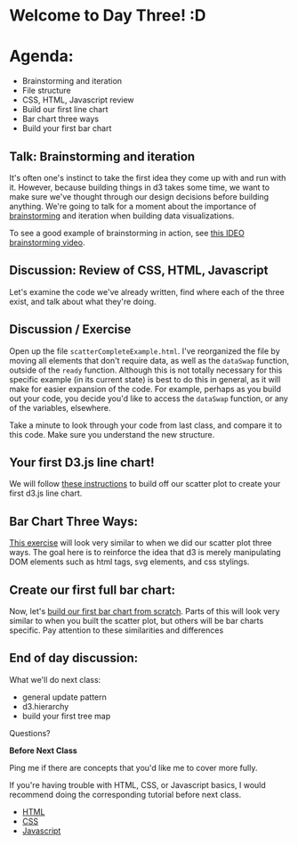 # Welcome to Day Three! :D

# Agenda:
- Brainstorming and iteration
- File structure
- CSS, HTML, Javascript review
- Build our first line chart
- Bar chart three ways
- Build your first bar chart

## Talk: Brainstorming and iteration

It's often one's instinct to take the first idea they come up with and run with it. However, because building things in d3 takes some time, we want to make sure we've thought through our design decisions before building anything. We're going to talk for a moment about the importance of [brainstorming](https://github.com/molliemarie/SharedSlides/blob/master/brainstormingRules.pdf) and iteration when building data visualizations.

To see a good example of brainstorming in action, see [this IDEO brainstorming video](https://vimeo.com/138588491).

## Discussion: Review of CSS, HTML, Javascript

Let's examine the code we've already written, find where each of the three exist, and talk about what they're doing.

## Discussion / Exercise

Open up the file `scatterCompleteExample.html`. I've reorganized the file by moving all elements that don't require data, as well as the `dataSwap` function, outside of the `ready` function. Although this is not totally necessary for this specific example (in its current state) is best to do this in general, as it will make for easier expansion of the code. For example, perhaps as you build out your code, you decide you'd like to access the `dataSwap` function, or any of the variables, elsewhere. 

Take a minute to look through your code from last class, and compare it to this code. Make sure you understand the new structure.

## Your first D3.js line chart!

We will follow [these instructions](Projects&Exercises/FirstCompleteScatter/addingALine.md) to build off our scatter plot to create your first d3.js line chart.

## Bar Chart Three Ways:

[This exercise](Projects&Exercises/barChart3Ways/README.md) will look very similar to when we did our scatter plot three ways. The goal here is to reinforce the idea that d3 is merely manipulating DOM elements such as html tags, svg elements, and css stylings.

## Create our first full bar chart:

Now, let's [build our first bar chart from scratch](Projects&Exercises/FirstCompleteBar/README.md). Parts of this will look very similar to when you built the scatter plot, but others will be bar charts specific. Pay attention to these similarities and differences

## End of day discussion:

What we'll do next class:
- general update pattern
- d3.hierarchy
- build your first tree map

Questions?

**Before Next Class**

Ping me if there are concepts that you'd like me to cover more fully.

If you're having trouble with HTML, CSS, or Javascript basics, I would recommend doing the corresponding tutorial before next class.

- [HTML](https://www.codecademy.com/learn/learn-html)
- [CSS](https://www.codecademy.com/learn/learn-css)
- [Javascript](https://www.codecademy.com/learn/introduction-to-javascript)

